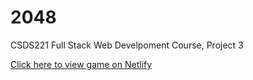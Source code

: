 # 2048

CSDS221 Full Stack Web Develpoment Course, Project 3 

[Click here to view game on Netlify ](https://verdant-sherbet-bd6d0e.netlify.app/)


